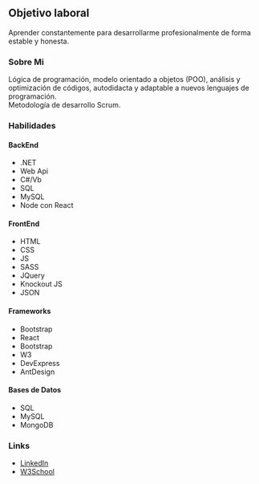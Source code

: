 ## Objetivo laboral
Aprender constantemente para desarrollarme profesionalmente de forma estable y honesta.

### Sobre Mi
Lógica de programación, modelo orientado a objetos (POO), análisis y optimización de códigos, autodidacta y adaptable a nuevos lenguajes de programación. <br>
Metodología de desarrollo Scrum.

### Habilidades
#### BackEnd
- .NET
- Web Api
- C#/Vb
- SQL
- MySQL
- Node con React
#### FrontEnd
- HTML
- CSS
- JS
- SASS
- JQuery
- Knockout JS
- JSON
#### Frameworks
- Bootstrap
- React
- Bootstrap
- W3
- DevExpress
- AntDesign
#### Bases de Datos
- SQL
- MySQL
- MongoDB

### Links
- [LinkedIn](https://www.linkedin.com/in/luis-adrian-mr/)<br>
- [W3School](https://www.w3profile.com/Zaiber)
  
<!--
**ZaiberZ/ZaiberZ** is a ✨ _special_ ✨ repository because its `README.md` (this file) appears on your GitHub profile.

Here are some ideas to get you started:

- 🔭 I’m currently working on ...
- 🌱 I’m currently learning ...
- 👯 I’m looking to collaborate on ...
- 🤔 I’m looking for help with ...
- 💬 Ask me about ...
- 📫 How to reach me: ...
- 😄 Pronouns: ...
- ⚡ Fun fact: ...
-->
